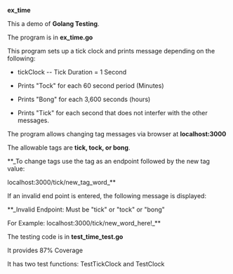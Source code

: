 **ex_time**

This a demo of **Golang Testing**.

The program is in **ex_time.go**

This program sets up a tick clock and prints message depending on the following:

* tickClock  -- Tick Duration = 1 Second

* Prints "Tock" for each 60 second period (Minutes)
* Prints "Bong" for each 3,600 seconds (hours)
* Prints "Tick" for each second that does not interfer with the other messages.

The program allows changing tag messages via browser at **localhost:3000**

The allowable tags are **tick, tock, or bong**. 

**_To change tags use the tag as an endpoint followed by the new tag value:

localhost:3000/tick/new_tag_word<cr>_**

If an invalid end point is entered, the following message is displayed:

**_Invalid Endpoint: Must be "tick" or "tock" or "bong"
      
For Example: localhost:3000/tick/new_word_here!_**

The testing code is in **test_time_test.go**

It provides 87% Coverage

It has two test functions:  TestTickClock and TestClock
